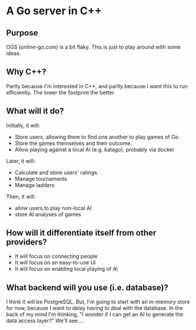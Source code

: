 # A Go server in C++

## Purpose
OGS (online-go.com) is a bit flaky. This is just to play around with some ideas.

## Why C++?
Partly because I'm interested in C++, and partly because I want this to run 
efficiently. The lower the footprint the better.

## What will it do?
Initially, it will:
 - Store users, allowing them to find one another to play games of Go.
 - Store the games themselves and their outcome.
 - Allow playing against a local AI (e.g. katago), probably via docker

Later, it will:
 - Calculate and store users' ratings.
 - Manage tournaments
 - Manage ladders

Then, it will:
 - allow users to play non-local AI
 - store AI analyses of games

## How will it differentiate itself from other providers?
 - It will focus on connecting people
 - It will focus on an easy-to-use UI
 - It will focus on enabling local playing of AI

## What backend will you use (i.e. database)?
I think it will be PostgreSQL. But, I'm going to start with an in-memory store
for now, because I want to delay having to deal with the database. In the back
of my mind I'm thinking, "I wonder if I can get an AI to generate the data
access layer?" We'll see....